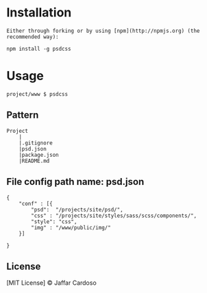 # Installation

	Either through forking or by using [npm](http://npmjs.org) (the recommended way):

    npm install -g psdcss
# Usage
	
	project/www $ psdcss


## Pattern  

		
	Project	
		|
		|.gitignore
		|psd.json
		|package.json
		|README.md

## File config path name: psd.json

	{
		"conf" : [{
			"psd":  "/projects/site/psd/",
			"css" : "/projects/site/styles/sass/scss/components/",
			"style": "css",
			"img" : "/www/public/img/"
		}]
	
	}


## License

[MIT License] © Jaffar Cardoso